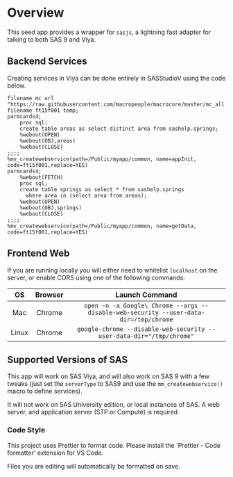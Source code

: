 # Overview

This seed app provides a wrapper for `sasjs`, a lightning fast adapter for talking to both SAS 9 and Viya.

## Backend Services
Creating services in Viya can be done entirely in SASStudioV using the code below.

```
filename mc url "https://raw.githubusercontent.com/macropeople/macrocore/master/mc_all.sas";
filename ft15f001 temp;
parmcards4;
    proc sql;
    create table areas as select distinct area from sashelp.springs;
    %webout(OPEN)
    %webout(OBJ,areas)
    %webout(CLOSE)
;;;;
%mv_createwebservice(path=/Public/myapp/common, name=appInit, code=ft15f001,replace=YES)
parmcards4;
    %webout(FETCH)
    proc sql;
    create table springs as select * from sashelp.springs
      where area in (select area from areas);
    %webout(OPEN)
    %webout(OBJ,springs)
    %webout(CLOSE)
;;;;
%mv_createwebservice(path=/Public/myapp/common, name=getData, code=ft15f001,replace=YES)
```

## Frontend Web

If you are running locally you will either need to whitelist `localhost` on the server, or enable CORS using one of the following commands:

| OS    | Browser | Launch Command|
|:---:|:---:|:--:|
| Mac   | Chrome  | `open -n -a Google\ Chrome --args --disable-web-security --user-data-dir=/tmp/chrome` |
| Linux | Chrome  | `google-chrome --disable-web-security --user-data-dir="/tmp/chrome"`|

## Supported Versions of SAS

This app will work on SAS Viya, and will also work on SAS 9 with a few tweaks (just set the `serverType` to SAS9 and use the `mm_createwebservice()` macro to define services).

It will not work on SAS University edition, or local instances of SAS.  A web server, and application server (STP or Compute) is required


### Code Style

This project uses Prettier to format code.
Please install the 'Prettier - Code formatter' extension for VS Code.

Files you are editing will automatically be formatted on save.

